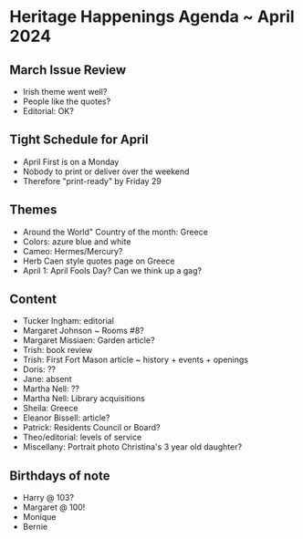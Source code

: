 # Heritage Happenings Agenda ~ April 2024

## March Issue Review

* Irish theme went well?
* People like the quotes?
* Editorial: OK?

## Tight Schedule for April

* April First is on a Monday
* Nobody to print or deliver over the weekend
* Therefore "print-ready" by Friday 29

## Themes

* Around the World" Country of the month: Greece
* Colors: azure blue and white
* Cameo: Hermes/Mercury?
* Herb Caen style quotes page on Greece
* April 1: April Fools Day? Can we think up a gag?

## Content

* Tucker Ingham: editorial
* Margaret Johnson ~ Rooms #8?
* Margaret Missiaen: Garden article?
* Trish: book review
* Trish: First Fort Mason article ~ history + events + openings
* Doris: ??
* Jane: absent
* Martha Nell: ??
* Martha Nell: Library acquisitions
* Sheila: Greece
* Eleanor Bissell: article?
* Patrick: Residents Council or Board?
* Theo/editorial: levels of service
* Miscellany: Portrait photo Christina's 3 year old daughter?

## Birthdays of note

* Harry @ 103?
* Margaret @ 100!
* Monique
* Bernie


